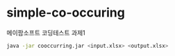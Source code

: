 # simple-co-occuring

메이팜소프트 코딩테스트 과제1

~~~ bash
java -jar cooccurring.jar <input.xlsx> <output.xlsx>
~~~
